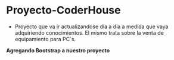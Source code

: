 # Proyecto-CoderHouse

- Proyecto que va ir actualizandose dia a dia a medida que vaya adquiriendo conocimientos. El mismo trata sobre la venta de equipamiento para PC´s.

**Agregando Bootstrap a nuestro proyecto**


